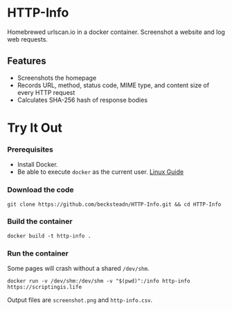 # HTTP-Info
Homebrewed urlscan.io in a docker container. Screenshot a website and log web requests.

## Features
* Screenshots the homepage
* Records URL, method, status code, MIME type, and content size of every HTTP request
* Calculates SHA-256 hash of response bodies 

# Try It Out

### Prerequisites

* Install Docker.
* Be able to execute `docker` as the current user. [Linux Guide](https://docs.docker.com/install/linux/linux-postinstall/#manage-docker-as-a-non-root-user)

### Download the code
`git clone https://github.com/becksteadn/HTTP-Info.git && cd HTTP-Info`

### Build the container
`docker build -t http-info .`

### Run the container
Some pages will crash without a shared `/dev/shm`. 

`docker run -v /dev/shm:/dev/shm -v "$(pwd)":/info http-info https://scriptingis.life`

Output files are `screenshot.png` and `http-info.csv`.
